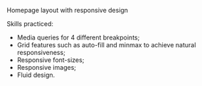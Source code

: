 Homepage layout with responsive design

Skills practiced:

- Media queries for 4 different breakpoints;
- Grid features such as auto-fill and minmax to achieve natural responsiveness;
- Responsive font-sizes;
- Responsive images;
- Fluid design.
